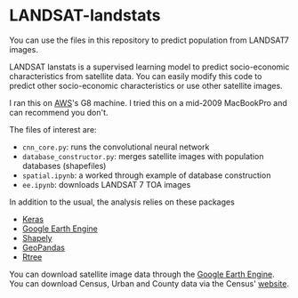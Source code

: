 # LANDSAT-landstats

You can use the files in this repository to predict population from
LANDSAT7 images.

LANDSAT lanstats is a supervised learning model to predict
socio-economic characteristics from satellite data. You can easily
modify this code to predict other socio-economic characteristics or use
other satellite images.

I ran this on [AWS](aws.amazon.com)'s G8 machine. I tried this on a
mid-2009 MacBookPro and can recommend you don't.

The files of interest are:
 - `cnn_core.py`: runs the convolutional neural network
 - `database_constructor.py`: merges satellite images with population
   databases (shapefiles)
 - `spatial.ipynb`: a worked through example of database construction
 - `ee.ipynb`: downloads LANDSAT 7 TOA images

In addition to the usual, the analysis relies on these packages 
- [Keras](http://www.keras.io)
- [Google Earth Engine](https://developers.google.com/earth-engine/)
- [Shapely](http://www.toblerity.org/shapely/manual.html)
- [GeoPandas](http://www.geopandas.org/user.html)
- [Rtree](http://toblerity.org/rtree)

You can download satellite image data through the [Google Earth Engine](https://developers.google.com/earth-engine). You can download Census, Urban and County data via the Census' [website](http://www.census.gov/geo/maps-data/data/tiger-data).


